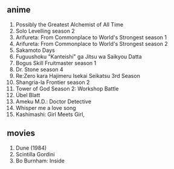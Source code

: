 ## anime
1. Possibly the Greatest Alchemist of All Time
2. Solo Levelling season 2
3. Arifureta: From Commonplace to World's Strongest season 1
4. Arifureta: From Commonplace to World's Strongest season 2
5. Sakamoto Days
6. Fuguushoku "Kanteishi" ga Jitsu wa Saikyou Datta
7. Bogus Skill Fruitmaster season 1
8. Dr. Stone season 4
9. Re:Zero kara Hajimeru Isekai Seikatsu 3rd Season
10. Shangria-la Frontier season 2
11. Tower of God Season 2: Workshop Battle
12. Übel Blatt
13. Ameku M.D.: Doctor Detective
14. Whisper me a love song
15. Kashimashi: Girl Meets Girl,

## movies
1. Dune (1984)
2. Scintilla Gordini
3. Bo Burnham: Inside 

